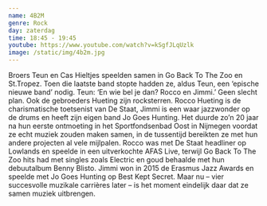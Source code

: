 ```yaml
---
name: 4B2M
genre: Rock
day: zaterdag
time: 18:45 - 19:45
youtube: https://www.youtube.com/watch?v=kSgfJLqUzlk
image: /static/img/4b2m.jpg
---
```

Broers Teun en Cas Hieltjes speelden samen in Go Back To The Zoo en St.Tropez.
Toen die laatste band stopte hadden ze, aldus Teun, een ‘epische nieuwe band’
nodig. Teun: ‘En wie bel je dan? Rocco en Jimmi.’ Geen slecht plan. Ook de
gebroeders Hueting zijn rocksterren. Rocco Hueting is de charismatische toetsenist
van De Staat, Jimmi is een waar jazzwonder op de drums en heeft zijn eigen band Jo
Goes Hunting. Het duurde zo’n 20 jaar na hun eerste ontmoeting in het
Sportfondsenbad Oost in Nijmegen voordat ze echt muziek zouden maken samen, in
de tussentijd bereikten ze met hun andere projecten al vele mijlpalen. Rocco was
met De Staat headliner op Lowlands en speelde in een uitverkochte AFAS Live,
terwijl Go Back To The Zoo hits had met singles zoals Electric en goud behaalde met
hun debuutalbum Benny Blisto. Jimmi won in 2015 de Erasmus Jazz Awards en
speelde met Jo Goes Hunting op Best Kept Secret.
Maar nu – vier succesvolle muzikale carrières later – is het moment eindelijk daar dat
ze samen muziek uitbrengen.